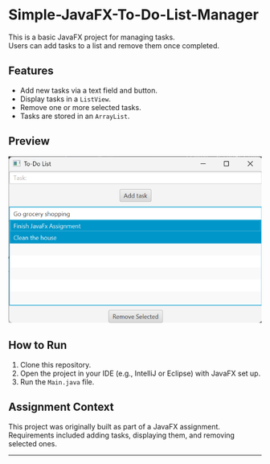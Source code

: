 # Simple-JavaFX-To-Do-List-Manager

This is a basic JavaFX project for managing tasks.  
Users can add tasks to a list and remove them once completed.  

## Features
- Add new tasks via a text field and button.
- Display tasks in a `ListView`.
- Remove one or more selected tasks.
- Tasks are stored in an `ArrayList`.

## Preview
![App Preview](todo-list-demo.png)

## How to Run
1. Clone this repository.
2. Open the project in your IDE (e.g., IntelliJ or Eclipse) with JavaFX set up.
3. Run the `Main.java` file.

## Assignment Context
This project was originally built as part of a JavaFX assignment.  
Requirements included adding tasks, displaying them, and removing selected ones.

---
